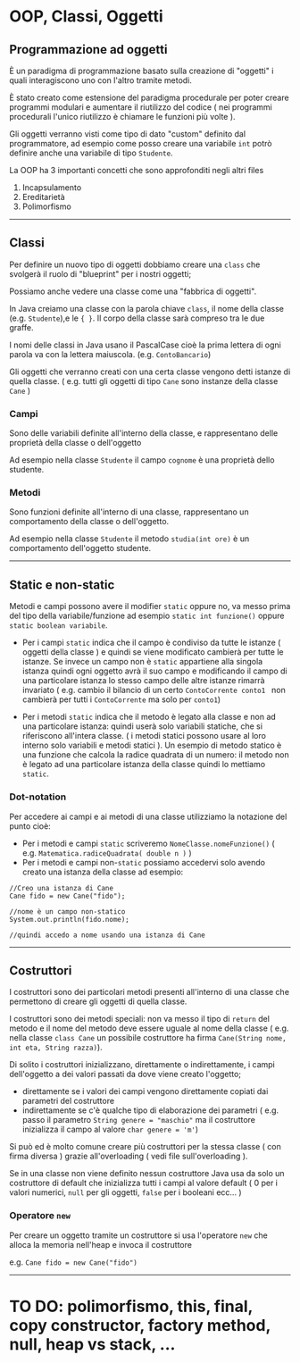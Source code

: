 # OOP, Classi, Oggetti

## Programmazione ad oggetti
È un paradigma di programmazione basato sulla creazione di "oggetti" i quali interagiscono uno con l'altro tramite metodi.

È stato creato come estensione del paradigma procedurale per poter creare programmi modulari e aumentare il riutilizzo del codice ( nei programmi procedurali l'unico riutilizzo è chiamare le funzioni più volte ).

Gli oggetti verranno visti come tipo di dato "custom" definito dal programmatore, ad esempio come posso creare una variabile `int` potrò definire anche una variabile di tipo `Studente`.

La OOP ha 3 importanti concetti che sono approfonditi negli altri files     
1. Incapsulamento
2. Ereditarietà
3. Polimorfismo
___

## Classi
Per definire un nuovo tipo di oggetti dobbiamo creare una `class` che svolgerà il ruolo di "blueprint" per i nostri oggetti; 

Possiamo anche vedere una classe come una "fabbrica di oggetti". 

In Java creiamo una classe con la parola chiave `class`, il nome della classe (e.g. `Studente`),e le `{ }`. Il corpo della classe sarà compreso tra le due graffe.

I nomi delle classi in Java usano il PascalCase cioè la prima lettera di ogni parola va con la lettera maiuscola. (e.g. `ContoBancario`)

Gli oggetti che verranno creati con una certa classe vengono detti istanze di quella classe. ( e.g. tutti gli oggetti di tipo `Cane` sono instanze della classe `Cane` )

### Campi 
Sono delle variabili definite all'interno della classe, e rappresentano delle proprietà della classe o dell'oggetto

Ad esempio nella classe `Studente` il campo `cognome` è una proprietà dello studente.

### Metodi
Sono  funzioni definite all'interno di una classe, rappresentano un comportamento della classe o dell'oggetto.

Ad esempio nella classe `Studente` il metodo `studia(int ore)` è un comportamento dell'oggetto studente.

___
## Static e non-static
Metodi e campi possono avere il modifier `static` oppure no, va messo prima del tipo della variabile/funzione ad esempio `static int funzione()` oppure `static boolean variabile`.
 * Per i campi `static` indica che il campo è condiviso da tutte le istanze ( oggetti della classe ) e quindi se viene modificato cambierà per tutte le istanze. Se invece un campo non è `static` appartiene alla singola istanza quindi ogni oggetto avrà il suo campo e modificando il campo di una particolare istanza lo stesso campo delle altre istanze rimarrà invariato ( e.g. cambio il bilancio di un certo `ContoCorrente conto1 ` non cambierà per tutti i `ContoCorrente` ma solo per `conto1`)

 * Per i metodi `static` indica che il metodo è legato alla classe e non ad una particolare istanza: quindi userà solo variabili statiche, che si riferiscono all'intera classe. ( i metodi statici possono usare al loro interno solo variabili e metodi statici ). Un esempio di metodo statico è una funzione che calcola la radice quadrata di un numero: il metodo non è legato ad una particolare istanza della classe quindi lo mettiamo `static`. 
### Dot-notation
Per accedere ai campi e ai metodi di una classe utilizziamo la notazione del punto cioè:
* Per i metodi e campi `static` scriveremo `NomeClasse.nomeFunzione()` ( e.g. `Matematica.radiceQuadrata( double n )` )
* Per i metodi e campi non-`static` possiamo accedervi solo avendo creato una istanza della classe ad esempio: 
```
//Creo una istanza di Cane
Cane fido = new Cane("fido");

//nome è un campo non-statico
System.out.println(fido.nome);

//quindi accedo a nome usando una istanza di Cane
 ```
___
## Costruttori
I costruttori sono dei particolari metodi presenti all'interno di una classe che permettono di creare gli oggetti di quella classe.

I costruttori sono dei metodi speciali: non va messo il tipo di `return` del metodo e il nome del metodo deve essere uguale al nome della classe ( e.g. nella classe `class Cane` un possibile costruttore ha firma `Cane(String nome, int eta, String razza)`).

Di solito i costruttori inizializzano, direttamente o indirettamente, i campi dell'oggetto a dei valori passati da dove viene creato l'oggetto;
* direttamente se i valori dei campi vengono direttamente copiati dai parametri del costruttore 
* indirettamente se c'è qualche tipo di elaborazione dei parametri ( e.g. passo il parametro `String genere = "maschio"` ma il costruttore inizializza il campo al valore `char genere = 'm'`)

Si può ed è molto comune creare più costruttori per la stessa classe ( con firma diversa ) grazie all'overloading ( vedi file sull'overloading ).

Se in una classe non viene definito nessun costruttore Java usa da solo un costruttore di default che inizializza tutti i campi al valore default ( 0 per i valori numerici, `null` per gli oggetti, `false` per i booleani ecc... )

### Operatore `new`
Per creare un oggetto tramite un costruttore si usa l'operatore `new` che alloca la memoria nell'heap e invoca il costruttore

e.g. `Cane fido = new Cane("fido")`

___


# TO DO: polimorfismo, this, final, copy constructor, factory method, null, heap vs stack, ...